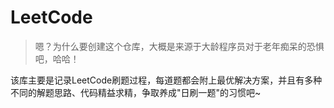 # LeetCode
>嗯？为什么要创建这个仓库，大概是来源于大龄程序员对于老年痴呆的恐惧吧，哈哈！

该库主要是记录LeetCode刷题过程，每道题都会附上最优解决方案，并且有多种不同的解题思路、代码精益求精，争取养成"日刷一题"的习惯吧~
